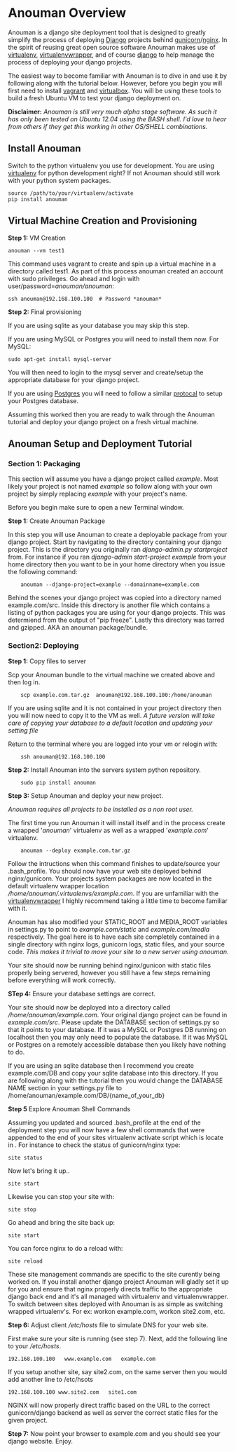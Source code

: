 Anouman Overview
================

Anouman is a django site deployment tool that is designed to greatly simplify the process of deploying [Django](https://www.djangoproject.com/) projects behind [gunicorn](http://gunicorn.org/)/[nginx](http://nginx.com/).  In the spirit of reusing great open source software Anouman makes use of [virtualenv](https://pypi.python.org/pypi/virtualenv), [virtualenvwrapper](http://virtualenvwrapper.readthedocs.org/en/latest/), and of course [django](https://www.djangoproject.com/) to help manage the process of deploying your django projects.  

The easiest way to become familiar with Anouman is to dive in and use it by following along with the tutorial below.  However, before you begin you will first need to install [vagrant](http://www.vagrantup.com/) and [virtualbox](https://www.virtualbox.org/).  You will be using these tools to build a fresh Ubuntu VM to test your django deployment on.

**Disclaimer:** *Anouman is still very much alpha stage software.  As such it has only been tested on Ubuntu 12.04 using the BASH shell.  I'd love to hear from others if they get this working in other OS/SHELL combinations.*  

Install Anouman
--------------

Switch to the python virtualenv you use for development.  You are using [virtualenv](http://www.virtualenv.org/en/latest/) for python development right?  If not Anouman should still work with your python system packages.

    source /path/to/your/virtualenv/activate
    pip install anouman

Virtual Machine Creation and Provisioning
-----------------------------------------

**Step 1:** VM Creation
    
    anouman --vm test1

This command uses vagrant to create and spin up a virtual machine in a directory called test1.
As part of this process anouman created an account with sudo privileges.  Go ahead and login with user/password=*anouman/anouman*:

    ssh anouman@192.168.100.100  # Password *anouman*

**Step 2:** Final provisioning

If you are using sqlite as your database you may skip this step.

If you are using MySQL or Postgres you will need to install them now.  For MySQL:

    sudo apt-get install mysql-server

You will then need to login to the mysql server and create/setup the appropriate database for your django project.

If you are using [Postgres](http://www.postgresql.org/download/linux/ubuntu/) you will need to follow a similar [protocal](http://www.postgresql.org/download/linux/ubuntu/) to setup your Postgres database.


Assuming this worked then you are ready to walk through the Anouman tutorial and deploy your django project on a fresh virtual machine.



Anouman Setup and Deployment Tutorial
-----------------------------

### Section 1:  Packaging

This section will assume you have a django project called *example*.   Most likely your project is not named *example*
so follow along with your own project by simply replacing *example* with your project's name.

Before you begin make sure to open a new Terminal window.

**Step 1:** Create Anouman Package

In this step you will use Anouman to create a deployable package from your django project.  Start by navigating to the directory containing your django project. This is the directory you originally ran *django-admin.py startproject* from. For instance if you ran *django-admin start-project example* from your home directory then you want to be in your home directory when you issue the following command:

        anouman --django-project=example --domainname=example.com

Behind the scenes your django project was copied into a directory named example.com/src. Inside this directory is another file which contains a listing of python packages you are using for your django projects.  This was determiend from the output of "pip freeze".  Lastly this directory was tarred and gzipped. AKA an anouman package/bundle.

### Section2:  Deploying

**Step 1:** Copy files to server

Scp your Anouman bundle to the virtual machine we created above and then log in.

        scp example.com.tar.gz  anouman@192.168.100.100:/home/anouman
        
If you are using sqlite and it is not contained in your project directory then you will now need to copy it to the VM as well. *A future version will take care of copying your database to a default location and updating your setting file*

Return to the terminal where you are logged into your vm or relogin with:

        ssh anouman@192.168.100.100

**Step 2:** Install Anouman into the servers system python repository.  

        sudo pip install anouman

**Step 3:** Setup Anouman and deploy your new project.

*Anouman requires all projects to be installed as a non root user.*

The first time you run Anouman it will install itself and in the process create a wrapped '*anouman*' virtualenv as well as a wrapped '*example.com*' virtualenv.  

        anouman --deploy example.com.tar.gz

Follow the intructions when this command finishes to update/source your .bash_profile.  You should now have your web site deployed behind nginx/gunicorn.  Your projects system packages are now located in the default virtualenv wrapper location */home/anouman/.virtualenvs/example.com*.  If you are unfamiliar with the  [virtualenvwrapper](http://virtualenvwrapper.readthedocs.org/en/latest/) I highly recommend taking a little time to become familiar with it.

Anouman has also modified your STATIC_ROOT and MEDIA_ROOT variables in settings.py to point to *example.com/static* and *example.com/media* respectively.  The goal here is to have each site completely contained in a single directory with nginx logs, gunicorn logs, static files, and your source code.  *This makes it trivial to move your site to a new server using anouman.*         

Your site should now be running behind nginx/gunicon with static files properly being servered, however you still have a few steps remaining before everything will work correctly.
    
**STep 4:** Ensure your database settings are correct.

Your site should now be deployed into a directory called */home/anouman/example.com*.  Your original django project can be found in *example.com/src*.  Please update the DATABASE section of settings.py so that it points to your database. If it was a MySQL or Postgres DB running on localhost then you may only need to populate the database.  If it was MySQL or Postgres on a remotely accessible database then you likely have nothing to do.

If you are using an sqlite database then I recommend you create example.com/DB and copy your sqlite database into this directory.  If you are following along with the tutorial then you would change the DATABASE NAME section in your settings.py file to  /home/anouman/example.com/DB/{name_of_your_db}
    
**Step 5**  Explore Anouman Shell Commands

Assuming you updated and sourced .bash_profile at the end of the deployment step you will now have a few shell commands that were appended to the end of your sites virtualenv activate script which is locate in .  For instance to check the status of gunicorn/nginx type:

    site status
    
Now let's bring it up..

    site start
    
Likewise you can stop your site with:

    site stop
    
Go ahead and bring the site back up:

    site start
    
You can force nginx to do a reload with:

    site reload

These site management commands are specific to the site curently being worked on.  If you install another django project Anouman will gladly set it up for you and ensure that nginx properly directs traffic to the appropriate django back end and it's all managed with virtualenv and virtualenvwrapper.  To switch between sites deployed with Anouman is as simple as switching wrapped virtualenv's.  For ex:  workon example.com, workon site2.com, etc.

**Step 6:**  Adjust client */etc/hosts* file to simulate DNS for your web site.  

First make sure your site is running (see step 7).  Next, add the following line to your */etc/hosts*.

    192.168.100.100   www.example.com   example.com
    
If you setup another site, say site2.com, on the same server then you would add another line to /etc/hsots

    192.168.100.100 www.site2.com   site1.com
    
NGINX will now properly direct traffic based on the URL to the correct gunicorn/django backend as well as server the correct static files for the given project. 

**Step 7:** Now point your browser to example.com and you should see your django website.  Enjoy. 
